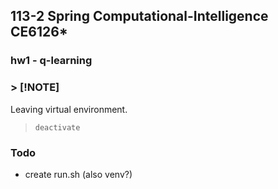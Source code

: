 ## 113-2 Spring Computational-Intelligence CE6126*
### hw1 - q-learning
### > [!NOTE]
Leaving virtual environment.
> ```deactivate```
### Todo
* create run.sh (also venv?)

```
